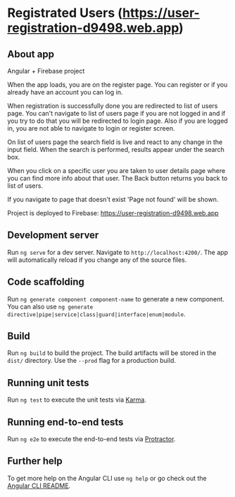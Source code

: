 # Registrated Users (https://user-registration-d9498.web.app)

## About app

Angular + Firebase project

When the app loads, you are on the register page.
You can register or if you already have an account you can log in.

When registration is successfully done you are redirected to list of users page.
You can't navigate to list of users page if you are not logged in and if you try to do that you will be redirected to login page.
Also if you are logged in, you are not able to navigate to login or register screen.

On list of users page the search field is live and react to any change in the input field.
When the search is performed, results appear under the search box.

When you click on a specific user you are taken to user details page where you can find more info about that user.
The Back button returns you back to list of users.

If you navigate to page that doesn't exist 'Page not found' will be shown.

Project is deployed to Firebase: https://user-registration-d9498.web.app





## Development server

Run `ng serve` for a dev server. Navigate to `http://localhost:4200/`. The app will automatically reload if you change any of the source files.

## Code scaffolding

Run `ng generate component component-name` to generate a new component. You can also use `ng generate directive|pipe|service|class|guard|interface|enum|module`.

## Build

Run `ng build` to build the project. The build artifacts will be stored in the `dist/` directory. Use the `--prod` flag for a production build.

## Running unit tests

Run `ng test` to execute the unit tests via [Karma](https://karma-runner.github.io).

## Running end-to-end tests

Run `ng e2e` to execute the end-to-end tests via [Protractor](http://www.protractortest.org/).

## Further help

To get more help on the Angular CLI use `ng help` or go check out the [Angular CLI README](https://github.com/angular/angular-cli/blob/master/README.md).
